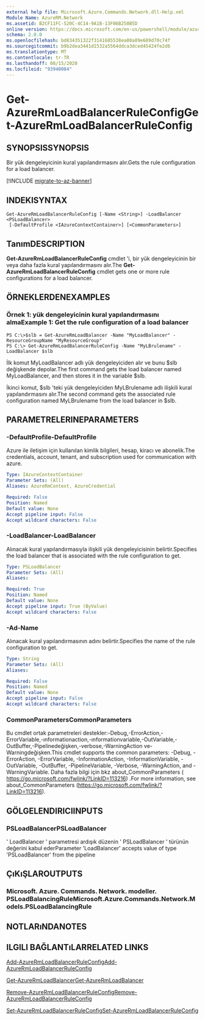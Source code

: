 ```yaml
---
external help file: Microsoft.Azure.Commands.Network.dll-Help.xml
Module Name: AzureRM.Network
ms.assetid: B2CF11FC-520C-4C14-9A1B-13F06B250B5D
online version: https://docs.microsoft.com/en-us/powershell/module/azurerm.network/get-azurermloadbalancerruleconfig
schema: 2.0.0
ms.openlocfilehash: bd834351322f3141685538ea80a89e689d70c74f
ms.sourcegitcommit: b9b2dea3441d1532a5564ddca3dced45424fe2d6
ms.translationtype: MT
ms.contentlocale: tr-TR
ms.lasthandoff: 08/15/2020
ms.locfileid: "93940084"
---
```

# <span data-ttu-id="803af-101">Get-AzureRmLoadBalancerRuleConfig</span><span class="sxs-lookup"><span data-stu-id="803af-101">Get-AzureRmLoadBalancerRuleConfig</span></span>

## <span data-ttu-id="803af-102">SYNOPSIS</span><span class="sxs-lookup"><span data-stu-id="803af-102">SYNOPSIS</span></span>
<span data-ttu-id="803af-103">Bir yük dengeleyicinin kural yapılandırmasını alır.</span><span class="sxs-lookup"><span data-stu-id="803af-103">Gets the rule configuration for a load balancer.</span></span>

[!INCLUDE [migrate-to-az-banner](../../includes/migrate-to-az-banner.md)]

## <span data-ttu-id="803af-104">INDEKI</span><span class="sxs-lookup"><span data-stu-id="803af-104">SYNTAX</span></span>

```
Get-AzureRmLoadBalancerRuleConfig [-Name <String>] -LoadBalancer <PSLoadBalancer>
 [-DefaultProfile <IAzureContextContainer>] [<CommonParameters>]
```

## <span data-ttu-id="803af-105">Tanım</span><span class="sxs-lookup"><span data-stu-id="803af-105">DESCRIPTION</span></span>
<span data-ttu-id="803af-106">**Get-AzureRmLoadBalancerRuleConfig** cmdlet 'i, bir yük dengeleyicinin bir veya daha fazla kural yapılandırmasını alır.</span><span class="sxs-lookup"><span data-stu-id="803af-106">The **Get-AzureRmLoadBalancerRuleConfig** cmdlet gets one or more rule configurations for a load balancer.</span></span>

## <span data-ttu-id="803af-107">ÖRNEKLERDEN</span><span class="sxs-lookup"><span data-stu-id="803af-107">EXAMPLES</span></span>

### <span data-ttu-id="803af-108">Örnek 1: yük dengeleyicinin kural yapılandırmasını alma</span><span class="sxs-lookup"><span data-stu-id="803af-108">Example 1: Get the rule configuration of a load balancer</span></span>
```
PS C:\>$slb = Get-AzureRmLoadBalancer -Name "MyLoadBalancer" -ResourceGroupName "MyResourceGroup"
PS C:\> Get-AzureRmLoadBalancerRuleConfig -Name "MyLBrulename" -LoadBalancer $slb
```

<span data-ttu-id="803af-109">İlk komut MyLoadBalancer adlı yük dengeleyiciden alır ve bunu $slb değişkende depolar.</span><span class="sxs-lookup"><span data-stu-id="803af-109">The first command gets the load balancer named MyLoadBalancer, and then stores it in the variable $slb.</span></span>

<span data-ttu-id="803af-110">İkinci komut, $slb 'teki yük dengeleyiciden MyLBrulename adlı ilişkili kural yapılandırmasını alır.</span><span class="sxs-lookup"><span data-stu-id="803af-110">The second command gets the associated rule configuration named MyLBrulename from the load balancer in $slb.</span></span>

## <span data-ttu-id="803af-111">PARAMETRELERINE</span><span class="sxs-lookup"><span data-stu-id="803af-111">PARAMETERS</span></span>

### <span data-ttu-id="803af-112">-DefaultProfile</span><span class="sxs-lookup"><span data-stu-id="803af-112">-DefaultProfile</span></span>
<span data-ttu-id="803af-113">Azure ile iletişim için kullanılan kimlik bilgileri, hesap, kiracı ve abonelik.</span><span class="sxs-lookup"><span data-stu-id="803af-113">The credentials, account, tenant, and subscription used for communication with azure.</span></span>

```yaml
Type: IAzureContextContainer
Parameter Sets: (All)
Aliases: AzureRmContext, AzureCredential

Required: False
Position: Named
Default value: None
Accept pipeline input: False
Accept wildcard characters: False
```

### <span data-ttu-id="803af-114">-LoadBalancer</span><span class="sxs-lookup"><span data-stu-id="803af-114">-LoadBalancer</span></span>
<span data-ttu-id="803af-115">Alınacak kural yapılandırmasıyla ilişkili yük dengeleyicisinin belirtir.</span><span class="sxs-lookup"><span data-stu-id="803af-115">Specifies the load balancer that is associated with the rule configuration to get.</span></span>

```yaml
Type: PSLoadBalancer
Parameter Sets: (All)
Aliases: 

Required: True
Position: Named
Default value: None
Accept pipeline input: True (ByValue)
Accept wildcard characters: False
```

### <span data-ttu-id="803af-116">-Ad</span><span class="sxs-lookup"><span data-stu-id="803af-116">-Name</span></span>
<span data-ttu-id="803af-117">Alınacak kural yapılandırmasının adını belirtir.</span><span class="sxs-lookup"><span data-stu-id="803af-117">Specifies the name of the rule configuration to get.</span></span>

```yaml
Type: String
Parameter Sets: (All)
Aliases: 

Required: False
Position: Named
Default value: None
Accept pipeline input: False
Accept wildcard characters: False
```

### <span data-ttu-id="803af-118">CommonParameters</span><span class="sxs-lookup"><span data-stu-id="803af-118">CommonParameters</span></span>
<span data-ttu-id="803af-119">Bu cmdlet ortak parametreleri destekler:-Debug,-ErrorAction,-ErrorVariable,-ınformationaction,-ınformationvariable,-OutVariable,-OutBuffer,-Pipelinedeğişken,-verbose,-WarningAction ve-Warningdeğişken.</span><span class="sxs-lookup"><span data-stu-id="803af-119">This cmdlet supports the common parameters: -Debug, -ErrorAction, -ErrorVariable, -InformationAction, -InformationVariable, -OutVariable, -OutBuffer, -PipelineVariable, -Verbose, -WarningAction, and -WarningVariable.</span></span> <span data-ttu-id="803af-120">Daha fazla bilgi için bkz about_CommonParameters ( https://go.microsoft.com/fwlink/?LinkID=113216) .</span><span class="sxs-lookup"><span data-stu-id="803af-120">For more information, see about_CommonParameters (https://go.microsoft.com/fwlink/?LinkID=113216).</span></span>

## <span data-ttu-id="803af-121">GÖLGELENDIRICI</span><span class="sxs-lookup"><span data-stu-id="803af-121">INPUTS</span></span>

### <span data-ttu-id="803af-122">PSLoadBalancer</span><span class="sxs-lookup"><span data-stu-id="803af-122">PSLoadBalancer</span></span>
<span data-ttu-id="803af-123">' LoadBalancer ' parametresi ardışık düzenin ' PSLoadBalancer ' türünün değerini kabul eder</span><span class="sxs-lookup"><span data-stu-id="803af-123">Parameter 'LoadBalancer' accepts value of type 'PSLoadBalancer' from the pipeline</span></span>

## <span data-ttu-id="803af-124">ÇıKıŞLAR</span><span class="sxs-lookup"><span data-stu-id="803af-124">OUTPUTS</span></span>

### <span data-ttu-id="803af-125">Microsoft. Azure. Commands. Network. modeller. PSLoadBalancingRule</span><span class="sxs-lookup"><span data-stu-id="803af-125">Microsoft.Azure.Commands.Network.Models.PSLoadBalancingRule</span></span>

## <span data-ttu-id="803af-126">NOTLARıNDA</span><span class="sxs-lookup"><span data-stu-id="803af-126">NOTES</span></span>

## <span data-ttu-id="803af-127">ILGILI BAĞLANTıLAR</span><span class="sxs-lookup"><span data-stu-id="803af-127">RELATED LINKS</span></span>

[<span data-ttu-id="803af-128">Add-AzureRmLoadBalancerRuleConfig</span><span class="sxs-lookup"><span data-stu-id="803af-128">Add-AzureRmLoadBalancerRuleConfig</span></span>](./Add-AzureRmLoadBalancerRuleConfig.md)

[<span data-ttu-id="803af-129">Get-AzureRmLoadBalancer</span><span class="sxs-lookup"><span data-stu-id="803af-129">Get-AzureRmLoadBalancer</span></span>](./Get-AzureRmLoadBalancer.md)

[<span data-ttu-id="803af-130">Remove-AzureRmLoadBalancerRuleConfig</span><span class="sxs-lookup"><span data-stu-id="803af-130">Remove-AzureRmLoadBalancerRuleConfig</span></span>](./Remove-AzureRmLoadBalancerRuleConfig.md)

[<span data-ttu-id="803af-131">Set-AzureRmLoadBalancerRuleConfig</span><span class="sxs-lookup"><span data-stu-id="803af-131">Set-AzureRmLoadBalancerRuleConfig</span></span>](./Set-AzureRmLoadBalancerRuleConfig.md)


